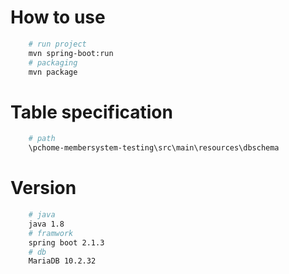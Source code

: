 # How to use

```bash
    # run project
    mvn spring-boot:run
    # packaging
    mvn package
```

# Table specification

```bash
    # path
	\pchome-membersystem-testing\src\main\resources\dbschema
```

# Version

```bash
	# java
	java 1.8
	# framwork
	spring boot 2.1.3
	# db
	MariaDB 10.2.32
```